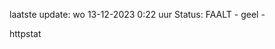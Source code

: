 laatste update: 
wo 13-12-2023  0:22   uur 
Status: FAALT - geel - 
<div class="service Y">httpstat</div>